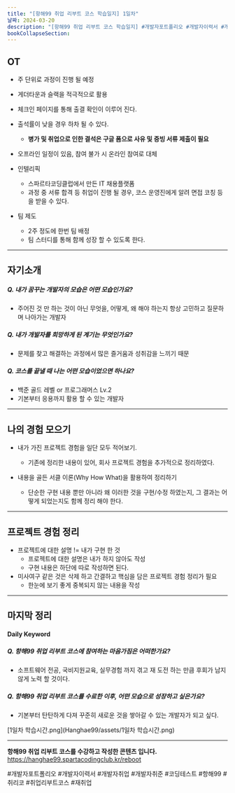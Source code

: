 ```yaml
---
title: "[항해99 취업 리부트 코스 학습일지] 1일차"
날짜: 2024-03-20
description: "[항해99 취업 리부트 코스 학습일지] #개발자포트폴리오 #개발자이력서 #개발자취업 #개발자취준 #코딩테스트 #항해99 #취리코 #취업리부트코스 #재취업"
bookCollapseSection:
---
```

OT
---
- 주 단위로 과정이 진행 될 예정
- 게더타운과 슬랙을 적극적으로 활용

- 체크인 페이지를 통해 출결 확인이 이루어 진다.
- 출석률이 낮을 경우 하차 될 수 있다.
	- **병가 및 취업으로 인한 결석은 구글 폼으로 사유 및 증빙 서류 제출이 필요**
- 오프라인 일정이 있음, 참여 불가 시 온라인 참여로 대체

- 인텔리픽
	- 스파르타코딩클럽에서 만든 IT 채용플랫폼
	- 과정 중 서류 합격 등 취업이 진행 될 경우, 코스 운영진에게 알려 면접 코칭 등을 받을 수 있다.

- 팀 제도
	- 2주 정도에 한번 팀 배정
	- 팀 스터디를 통해 함께 성장 할 수 있도록 한다.
---

자기소개
---
##### Q. 내가 꿈꾸는 개발자의 모습은 어떤 모습인가요?
- 주어진 것 만 하는 것이 아닌 무엇을, 어떻게, 왜 해야 하는지 항상 고민하고 질문하며 나아가는 개발자

##### Q. 내가 개발자를 희망하게 된 계기는 무엇인가요?
- 문제를 찾고 해결하는 과정에서 많은 즐거움과 성취감을 느끼기 때문

##### Q. 코스를 끝낼 때 나는 어떤 모습이었으면 하나요? 
- 백준 골드 레벨 or 프로그래머스 Lv.2
- 기본부터 응용까지 활용 할 수 있는 개발자

---

나의 경험 모으기
---
- 내가 가진 프로젝트 경험을 일단 모두 적어보기.
	- 기존에 정리한 내용이 있어, 회사 프로젝트 경험을 추가적으로 정리하였다.

- 내용을 골든 서클 이론(Why How What)을 활용하여 정리하기
	- 단순한 구현 내용 뿐만 아니라 왜 이러한 것을 구현/수정 하였는지, 그 결과는 어떻게 되었는지도 함께 정리 해야 한다.
 
---

프로젝트 경험 정리
---
- 프로젝트에 대한 설명 != 내가 구현 한 것
	- 프로젝트에 대한 설명은 내가 하지 않아도 작성
	- 구현 내용은 하단에 따로 작성하면 된다.
- 미사여구 같은 것은 삭제 하고 간결하고 핵심을 담은 프로젝트 경험 정리가 필요
	- 한눈에 보기 좋게 중복되지 않는 내용을 작성

---
마지막 정리
---
#### Daily Keyword

##### Q. 항해99 취업 리부트 코스에 참여하는 마음가짐은 어떠한가요?
- 소프트웨어 전공, 국비지원교육, 실무경험 까지 겪고 재 도전 하는 만큼 후회가 남지 않게 노력 할 것이다.

##### Q. 항해99 취업 리부트 코스를 수료한 이후, 어떤 모습으로 성장하고 싶은가요?
- 기본부터 탄탄하게 다져 꾸준히 새로운 것을 쌓아갈 수 있는 개발자가 되고 싶다.

[1일차 학습시간.png](Hanghae99/assets/1일차 학습시간.png)

---
**항해99 취업 리부트 코스를 수강하고 작성한 콘텐츠 입니다.**
https://hanghae99.spartacodingclub.kr/reboot

#개발자포트폴리오 #개발자이력서 #개발자취업 #개발자취준 #코딩테스트 #항해99 #취리코 #취업리부트코스 #재취업
